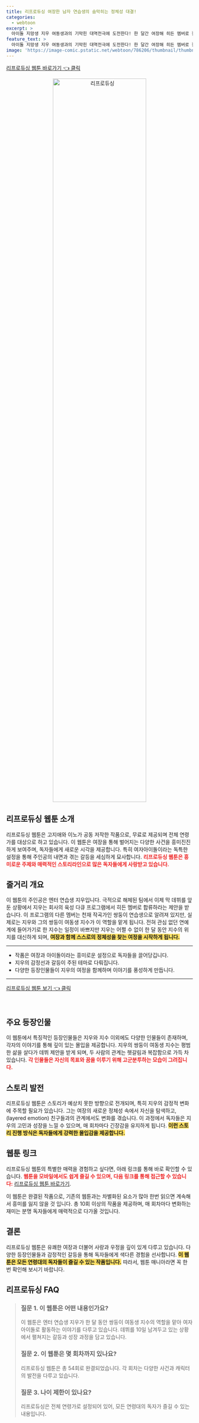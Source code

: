 ```yaml
---
title: 리프로듀싱 여장한 남자 연습생의 숨막히는 정체성 대결!
categories:
  - webtoon
excerpt: >
  아이돌 지망생 지우 여동생과의 기막힌 대역전극에 도전한다! 한 달간 여장해 히든 멤버로 활약해야 하는 그가 펼치는 예측불허의 이야기가 궁금하다면 클릭!
feature_text: >
  아이돌 지망생 지우 여동생과의 기막힌 대역전극에 도전한다! 한 달간 여장해 히든 멤버로 활약해야 하는 그가 펼치는 예측불허의 이야기가 궁금하다면 클릭!
image: 'https://image-comic.pstatic.net/webtoon/786206/thumbnail/thumbnail_IMAG21_7089339153526568249.jpg'
---
```


<p><a class="modoo-button" href="https://comic.naver.com/webtoon/list?titleId=786206" rel="nofollow noopener">리프로듀싱 웹툰 바로가기 👈 클릭</a></p>
<figure class="image" style="width: 50%; height: 50%; text-align: center; margin: auto;"><img alt="리프로듀싱" src="https://image-comic.pstatic.net/webtoon/786206/thumbnail/thumbnail_IMAG21_7089339153526568249.jpg" style="width: 100%; height: 100%; object-fit: cover;"/></figure>
<h2 id="리프로듀싱-웹툰-소개">리프로듀싱 웹툰 소개</h2>
<p>리프로듀싱 웹툰은 고지애와 이노가 공동 저작한 작품으로, 무료로 제공되며 전체 연령가를 대상으로 하고 있습니다. 이 웹툰은 여장을 통해 벌어지는 다양한 사건을 흥미진진하게 보여주며, 독자들에게 새로운 시각을 제공합니다. 특히 여자아이돌이라는 독특한 설정을 통해 주인공의 내면과 겪는 갈등을 세심하게 묘사합니다. <b><span style="color: #ee2323;">리프로듀싱 웹툰은 흥미로운 주제와 매력적인 스토리라인으로 많은 독자들에게 사랑받고 있습니다.</span></b></p>
<h2 id="줄거리-개요">줄거리 개요</h2>
<p>이 웹툰의 주인공은 엔터 연습생 지우입니다. 극적으로 해체된 팀에서 이제 막 데뷔를 앞둔 상황에서 지우는 회사의 육성 다큐 프로그램에서 히든 멤버로 합류하라는 제안을 받습니다. 이 프로그램의 다른 멤버는 천재 작곡가인 쌍둥이 연습생으로 알려져 있지만, 실제로는 지우와 그의 쌍둥이 여동생 지수가 이 역할을 맡게 됩니다. 전혀 관심 없던 연예계에 들어가기로 한 지수는 일정이 바쁘지만 지우는 어쩔 수 없이 한 달 동안 지수의 위치를 대신하게 되며, <b><span style="background-color: #ffe066;">여장과 함께 스스로의 정체성을 찾는 여정을 시작하게 됩니다.</span></b></p>
<hr/>
<ul>
<li>작품은 여장과 아이돌이라는 흥미로운 설정으로 독자들을 끌어당깁니다.</li>
<li>지우의 감정선과 갈등이 주된 테마로 다뤄집니다.</li>
<li>다양한 등장인물들이 지우의 여정을 함께하며 이야기를 풍성하게 만듭니다.</li>
</ul>
<hr/>
<p><a class="modoo-button" href="https://m.comic.naver.com/webtoon/list?titleId=786206" rel="nofollow noopener">리프로듀싱 웹툰 보기 👈 클릭</a></p><br/>
<h2 id="주요-등장인물">주요 등장인물</h2>
<p>이 웹툰에서 특징적인 등장인물들은 지우와 지수 이외에도 다양한 인물들이 존재하며, 각자의 이야기를 통해 깊이 있는 몰입을 제공합니다. 지우의 쌍둥이 여동생 지수는 평범한 삶을 살다가 데뷔 제안을 받게 되며, 두 사람의 관계는 헷갈림과 복잡함으로 가득 차 있습니다. <b><span style="color: #ee2323;">각 인물들은 자신의 목표와 꿈을 이루기 위해 고군분투하는 모습이 그려집니다.</span></b></p>
<h2 id="스토리-발전">스토리 발전</h2>
<p>리프로듀싱 웹툰은 스토리가 예상치 못한 방향으로 전개되며, 특히 지우의 감정적 변화에 주목할 필요가 있습니다. 그는 여장의 새로운 정체성 속에서 자신을 탐색하고,(layered emotion) 친구들과의 관계에서도 변화를 겪습니다. 이 과정에서 독자들은 지우의 고민과 성장을 느낄 수 있으며, 매 회차마다 긴장감을 유지하게 됩니다. <b><span style="background-color: #ffe066;">이런 스토리 진행 방식은 독자들에게 강력한 몰입감을 제공합니다.</span></b></p>
<h2 id="웹툰-링크">웹툰 링크</h2>
<p>리프로듀싱 웹툰의 특별한 매력을 경험하고 싶다면, 아래 링크를 통해 바로 확인할 수 있습니다. <b><span style="color: #ee2323;">웹툰을 모바일에서도 쉽게 즐길 수 있으며, 다음 링크를 통해 접근할 수 있습니다:</span></b> <a href="https://comic.naver.com/webtoon/list?titleId=786206">리프로듀싱 웹툰 바로가기</a>.</p>
<p>이 웹툰은 완결된 작품으로, 기존의 웹툰과는 차별화된 요소가 많아 한번 읽으면 계속해서 흥미를 잃지 않을 것 입니다. 총 10회 이상의 작품을 제공하며, 매 회차마다 변화하는 재미는 분명 독자들에게 매력적으로 다가올 것입니다.</p>
<h2 id="결론">결론</h2>
<p>리프로듀싱 웹툰은 유쾌한 여장과 더불어 사랑과 우정을 깊이 있게 다루고 있습니다. 다양한 등장인물들과 감정적인 갈등을 통해 독자들에게 색다른 경험을 선사합니다. <b><span style="background-color: #ffe066;">이 웹툰은 모든 연령대의 독자들이 즐길 수 있는 작품입니다.</span></b> 따라서, 웹툰 매니아라면 꼭 한 번 확인해 보시기 바랍니다.</p>
<h2 id=리프로듀싱_FAQ>리프로듀싱 FAQ</h2>
<div itemscope="" itemtype="https://schema.org/FAQPage"> <blockquote> <div itemscope="" itemprop="mainEntity" itemtype="https://schema.org/Question"> <h3 id="질문_1" itemprop="name">질문 1. 이 웹툰은 어떤 내용인가요?</h3> <div itemscope="" itemprop="acceptedAnswer" itemtype="https://schema.org/Answer"> <span itemprop="text"> <p>이 웹툰은 엔터 연습생 지우가 한 달 동안 쌍둥이 여동생 지수의 역할을 맡아 여자아이돌로 활동하는 이야기를 다루고 있습니다. 데뷔를 10일 남겨두고 있는 상황에서 펼쳐지는 갈등과 성장 과정을 담고 있습니다.</p> </span> </div> </div> <div itemscope="" itemprop="mainEntity" itemtype="https://schema.org/Question"> <h3 id="질문_2" itemprop="name">질문 2. 이 웹툰은 몇 회차까지 있나요?</h3> <div itemscope="" itemprop="acceptedAnswer" itemtype="https://schema.org/Answer"> <span itemprop="text"> <p>리프로듀싱 웹툰은 총 54회로 완결되었습니다. 각 회차는 다양한 사건과 캐릭터의 발전을 다루고 있습니다.</p> </span> </div> </div> <div itemscope="" itemprop="mainEntity" itemtype="https://schema.org/Question"> <h3 id="질문_3" itemprop="name">질문 3. 나이 제한이 있나요?</h3> <div itemscope="" itemprop="acceptedAnswer" itemtype="https://schema.org/Answer"> <span itemprop="text"> <p>리프로듀싱은 전체 연령가로 설정되어 있어, 모든 연령대의 독자가 즐길 수 있는 내용입니다.</p> </span> </div> </div> </blockquote> </div>

